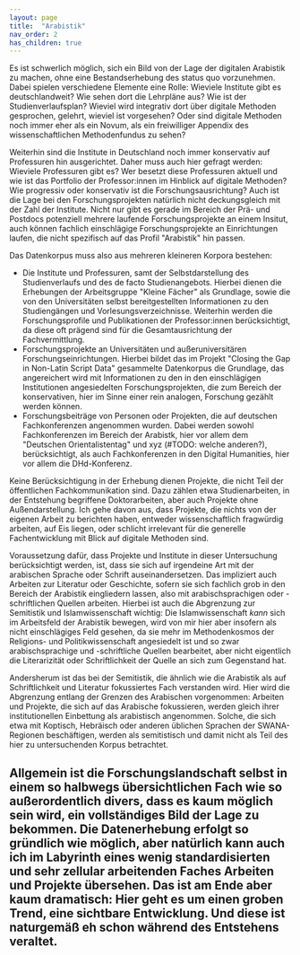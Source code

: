 ```yaml
---
layout: page
title:  "Arabistik"
nav_order: 2
has_children: true
---
```


Es ist schwerlich möglich, sich ein Bild von der Lage der digitalen Arabistik zu machen, ohne eine Bestandserhebung des status quo vorzunehmen. Dabei spielen verschiedene Elemente eine Rolle: Wieviele Institute gibt es deutschlandweit? Wie sehen dort die Lehrpläne aus? Wie ist der Studienverlaufsplan? Wieviel wird integrativ dort über digitale Methoden gesprochen, gelehrt, wieviel ist vorgesehen? Oder sind digitale Methoden noch immer eher als ein Novum, als ein freiwilliger Appendix des wissenschaftlichen Methodenfundus zu sehen? 

Weiterhin sind die Institute in Deutschland noch immer konservativ auf Professuren hin ausgerichtet. Daher muss auch hier gefragt werden: Wieviele Professuren gibt es? Wer besetzt diese Professuren aktuell und wie ist das Portfolio der Professor:innen im Hinblick auf digitale Methoden? Wie progressiv oder konservativ ist die Forschungsausrichtung? Auch ist die Lage bei den Forschungsprojekten natürlich nicht deckungsgleich mit der Zahl der Institute. Nicht nur gibt es gerade im Bereich der Prä- und Postdocs potenziell mehrere laufende Forschungsprojekte an einem Insitut, auch können fachlich einschlägige Forschungsprojekte an Einrichtungen laufen, die nicht spezifisch auf das Profil "Arabistik" hin passen.

Das Datenkorpus muss also aus mehreren kleineren Korpora bestehen:
- Die Institute und Professuren, samt der Selbstdarstellung des Studienverlaufs und des de facto Studienangebots. Hierbei dienen die Erhebungen der Arbeitsgruppe "Kleine Fächer" als Grundlage, sowie die von den Universitäten selbst bereitgestellten Informationen zu den Studiengängen und Vorlesungsverzeichnisse. Weiterhin werden die Forschungsprofile und Publikationen der Professor:innen berücksichtigt, da diese oft prägend sind für die Gesamtausrichtung der Fachvermittlung.
- Forschungsprojekte an Universitäten und außeruniversitären Forschungseinrichtungen. Hierbei bildet das im Projekt "Closing the Gap in Non-Latin Script Data" gesammelte Datenkorpus die Grundlage, das angereichert wird mit Informationen zu den in den einschlägigen Institutionen angesiedelten Forschungsprojekten, die zum Bereich der konservativen, hier im Sinne einer rein analogen, Forschung gezählt werden können.
- Forschungsbeiträge von Personen oder Projekten, die auf deutschen Fachkonferenzen angenommen wurden. Dabei werden sowohl Fachkonferenzen im Bereich der Arabistk, hier vor allem dem "Deutschen Orientalistentag" und xyz (#TODO: welche anderen?), berücksichtigt, als auch Fachkonferenzen in den Digital Humanities, hier vor allem die DHd-Konferenz.

Keine Berücksichtigung in der Erhebung dienen Projekte, die nicht Teil der öffentlichen Fachkommunikation sind. Dazu zählen etwa Studienarbeiten, in der Entstehung begriffene Doktorarbeiten, aber auch Projekte ohne Außendarstellung. Ich gehe davon aus, dass Projekte, die nichts von der eigenen Arbeit zu berichten haben, entweder wissenschaftlich fragwürdig arbeiten, auf Eis liegen, oder schlicht irrelevant für die generelle Fachentwicklung mit Blick auf digitale Methoden sind.

Voraussetzung dafür, dass Projekte und Institute in dieser Untersuchung berücksichtigt werden, ist, dass sie sich auf irgendeine Art mit der arabischen Sprache oder Schrift auseinandersetzen. Das impliziert auch Arbeiten zur Literatur oder Geschichte, sofern sie sich fachlich grob in den Bereich der Arabistik eingliedern lassen, also mit arabischsprachigen oder -schriftlichen Quellen arbeiten. Hierbei ist auch die Abgrenzung zur Semitistik und Islamwissenschaft wichtig: Die Islamwissenschaft _kann_ sich im Arbeitsfeld der Arabistik bewegen, wird von mir hier aber insofern als nicht einschlägiges Feld gesehen, da sie mehr im Methodenkosmos der Religions- und Politikwissenschaft angesiedelt ist und so zwar arabischsprachige und -schriftliche Quellen bearbeitet, aber nicht eigentlich die Literarizität oder Schriftlichkeit der Quelle an sich zum Gegenstand hat.

Andersherum ist das bei der Semitistik, die ähnlich wie die Arabistik als auf Schriftlichkeit und Literatur fokussiertes Fach verstanden wird. Hier wird die Abgrenzung entlang der Grenzen des Arabischen vorgenommen: Arbeiten und Projekte, die sich auf das Arabische fokussieren, werden gleich ihrer institutionellen Einbettung als arabistisch angenommen. Solche, die sich etwa mit Koptisch, Hebräisch oder anderen üblichen Sprachen der SWANA-Regionen beschäftigen, werden als semitistisch und damit nicht als Teil des hier zu untersuchenden Korpus betrachtet.

Allgemein ist die Forschungslandschaft selbst in einem so halbwegs übersichtlichen Fach wie so außerordentlich divers, dass es kaum möglich sein wird, ein vollständiges Bild der Lage zu bekommen. Die Datenerhebung erfolgt so gründlich wie möglich, aber natürlich kann auch ich im Labyrinth eines wenig standardisierten und sehr zellular arbeitenden Faches Arbeiten und Projekte übersehen. Das ist am Ende aber kaum dramatisch: Hier geht es um einen groben Trend, eine sichtbare Entwicklung. Und diese ist naturgemäß eh schon während des Entstehens veraltet.
---

[^1]: [Arbeitsstelle Kleine Fächer](https://www.kleinefaecher.de/kartierung/kleine-faecher-von-a-z?tx_dmdb_monitoring%5Baction%5D=showByLocations&tx_dmdb_monitoring%5Bcontroller%5D=DisciplineTaxonomy&tx_dmdb_monitoring%5BdisciplineTaxonomy%5D=11&cHash=33379167a96f5dadb20baa1aee6d403a#overview) (2023-08-16)
[^2]: [Arbeitsstelle Kleine Fächer](https://www.kleinefaecher.de/kartierung/kleine-faecher-von-a-z?tx_dmdb_monitoring%5Baction%5D=showByLocations&tx_dmdb_monitoring%5Bcontroller%5D=DisciplineTaxonomy&tx_dmdb_monitoring%5BdisciplineTaxonomy%5D=11&cHash=33379167a96f5dadb20baa1aee6d403a#people) (2023-08-16)